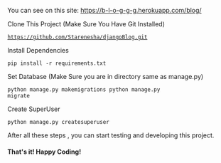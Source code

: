 You can see on this site: https://b-l-o-g-g-g.herokuapp.com/blog/

<p>Clone This Project (Make Sure You Have Git Installed)</p>

<code>https://github.com/Starenesha/djangoBlog.git</code>

<p>Install Dependencies</p>

<code>pip install -r requirements.txt</code>

<p>Set Database (Make Sure you are in directory same as manage.py)</p>

<code>python manage.py makemigrations
python manage.py migrate</code>

<p>Create SuperUser</p>

<code>python manage.py createsuperuser</code>

<p>After all these steps , you can start testing and developing this project.</p>

<h4>That's it! Happy Coding!</h4>
